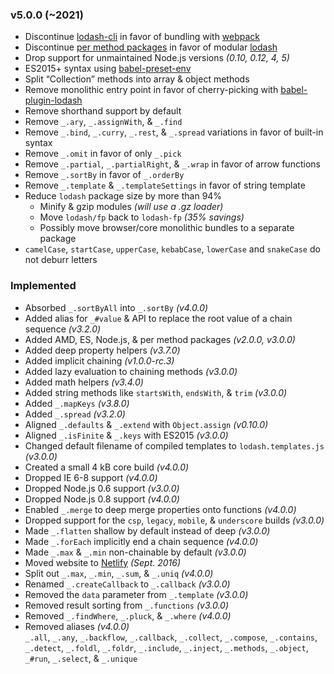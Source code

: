 ### v5.0.0 (~2021)

 * Discontinue [lodash-cli](https://www.npmjs.com/package/lodash-cli) in favor of bundling with [webpack](https://www.npmjs.com/package/webpack)
 * Discontinue [per method packages](https://www.npmjs.com/browse/keyword/lodash-modularized) in favor of modular [lodash](https://www.npmjs.com/package/lodash)
 * Drop support for unmaintained Node.js versions *(0.10, 0.12, 4, 5)*
 * ES2015+ syntax using [babel-preset-env](https://github.com/babel/babel-preset-env)
 * Split “Collection” methods into array & object methods
 * Remove monolithic entry point in favor of cherry-picking with [babel-plugin-lodash](https://github.com/lodash/babel-plugin-lodash)
 * Remove shorthand support by default
 * Remove `_.ary`, `_.assignWith`, & `_.find`
 * Remove `_.bind`, `_.curry`, `_.rest`, & `_.spread` variations in favor of built-in syntax
 * Remove `_.omit` in favor of only `_.pick`
 * Remove `_.partial`, `_.partialRight`, & `_.wrap` in favor of arrow functions
 * Remove `_.sortBy` in favor of `_.orderBy`
 * Remove `_.template` & `_.templateSettings` in favor of string template
 * Reduce `lodash` package size by more than 94%
   * Minify & gzip modules *(will use a .gz loader)*
   * Move `lodash/fp` back to `lodash-fp` _(35% savings)_
   * Possibly move browser/core monolithic bundles to a separate package
 * `camelCase`, `startCase`, `upperCase`, `kebabCase`, `lowerCase` and `snakeCase` do not deburr letters

### Implemented

 * Absorbed `_.sortByAll` into `_.sortBy` _(v4.0.0)_
 * Added alias for `_#value` & API to replace the root value of a chain sequence _(v3.2.0)_
 * Added AMD, ES, Node.js, & per method packages _(v2.0.0, v3.0.0)_
 * Added deep property helpers _(v3.7.0)_
 * Added implicit chaining _(v1.0.0-rc.3)_
 * Added lazy evaluation to chaining methods _(v3.0.0)_
 * Added math helpers _(v3.4.0)_
 * Added string methods like `startsWith`, `endsWith`, & `trim` _(v3.0.0)_
 * Added `_.mapKeys` _(v3.8.0)_
 * Added `_.spread` _(v3.2.0)_
 * Aligned `_.defaults` & `_.extend` with `Object.assign` _(v0.10.0)_
 * Aligned `_.isFinite` & `_.keys` with ES2015 _(v3.0.0)_
 * Changed default filename of compiled templates to `lodash.templates.js` _(v3.0.0)_
 * Created a small 4 kB core build  _(v4.0.0)_
 * Dropped IE 6-8 support _(v4.0.0)_
 * Dropped Node.js 0.6 support _(v3.0.0)_
 * Dropped Node.js 0.8 support _(v4.0.0)_
 * Enabled `_.merge` to deep merge properties onto functions _(v4.0.0)_
 * Dropped support for the `csp`, `legacy`, `mobile`, & `underscore` builds _(v3.0.0)_
 * Made `_.flatten` shallow by default instead of deep _(v3.0.0)_
 * Made `_.forEach` implicitly end a chain sequence _(v4.0.0)_
 * Made `_.max` & `_.min` non-chainable by default _(v3.0.0)_
 * Moved website to [Netlify](https://www.netlify.com/) _(Sept. 2016)_
 * Split out `_.max`, `_.min`, `_.sum`, & `_.uniq` _(v4.0.0)_
 * Renamed `_.createCallback` to `_.callback` _(v3.0.0)_
 * Removed the `data` parameter from `_.template` _(v3.0.0)_
 * Removed result sorting from `_.functions` _(v3.0.0)_
 * Removed `_.findWhere`, `_.pluck`, & `_.where` _(v4.0.0)_
 * Removed aliases _(v4.0.0)_<br>
   `_.all`, `_.any`, `_.backflow`, `_.callback`, `_.collect`, `_.compose`, `_.contains`,
   `_.detect`, `_.foldl`, `_.foldr`, `_.include`, `_.inject`, `_.methods`, `_.object`,
   `_#run`, `_.select`, & `_.unique`
